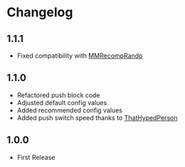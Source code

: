 # Changelog
## 1.1.1
- Fixed compatibility with [MMRecompRando](https://thunderstore.io/c/zelda-64-recompiled/p/RecompRando/MMRecompRando/)

## 1.1.0
- Refactored push block code
- Adjusted default config values
- Added recommended config values
- Added push switch speed thanks to [ThatHypedPerson](https://thunderstore.io/c/zelda-64-recompiled/p/Hyped/)

## 1.0.0
- First Release